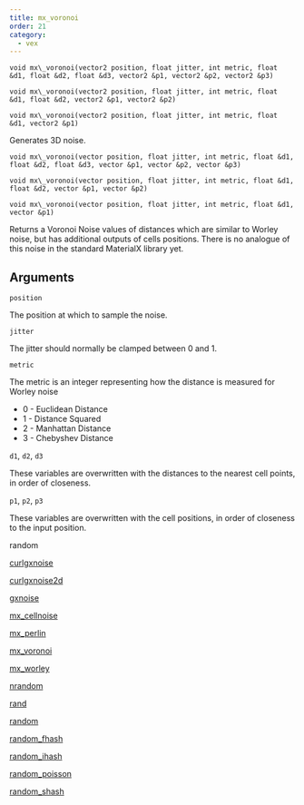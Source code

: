 ```yaml
---
title: mx_voronoi
order: 21
category:
  - vex
---
```


`void mx\_voronoi(vector2 position, float jitter, int metric, float &d1, float &d2, float &d3, vector2 &p1, vector2 &p2, vector2 &p3)`

`void mx\_voronoi(vector2 position, float jitter, int metric, float &d1, float &d2, vector2 &p1, vector2 &p2)`

`void mx\_voronoi(vector2 position, float jitter, int metric, float &d1, vector2 &p1)`

Generates 3D noise.

`void mx\_voronoi(vector position, float jitter, int metric, float &d1, float &d2, float &d3, vector &p1, vector &p2, vector &p3)`

`void mx\_voronoi(vector position, float jitter, int metric, float &d1, float &d2, vector &p1, vector &p2)`

`void mx\_voronoi(vector position, float jitter, int metric, float &d1, vector &p1)`

Returns a Voronoi Noise values of distances which are similar to Worley noise, but has additional outputs of cells positions.
There is no analogue of this noise in the standard MaterialX library yet.

## Arguments

`position`

The position at which to sample the noise.

`jitter`

The jitter should normally be clamped between 0 and 1.

`metric`

The metric is an integer representing how the distance is measured for Worley noise

- 0 - Euclidean Distance
- 1 - Distance Squared
- 2 - Manhattan Distance
- 3 - Chebyshev Distance

`d1`, `d2`, `d3`

These variables are overwritten with the distances to the nearest cell points, in order of closeness.

`p1`, `p2`, `p3`

These variables are overwritten with the cell positions, in order of closeness to the input position.


random

[curlgxnoise](curlgxnoise.html)

[curlgxnoise2d](curlgxnoise2d.html)

[gxnoise](gxnoise.html)

[mx_cellnoise](mx_cellnoise.html)

[mx_perlin](mx_perlin.html)

[mx_voronoi](mx_voronoi.html)

[mx_worley](mx_worley.html)

[nrandom](nrandom.html)

[rand](rand.html)

[random](random.html)

[random_fhash](random_fhash.html)

[random_ihash](random_ihash.html)

[random_poisson](random_poisson.html)

[random_shash](random_shash.html)
